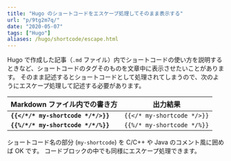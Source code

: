 ```yaml
---
title: "Hugo のショートコードをエスケープ処理してそのまま表示する"
url: "p/9tg2m7q/"
date: "2020-05-07"
tags: ["Hugo"]
aliases: /hugo/shortcode/escape.html
---
```


Hugo で作成した記事（`.md` ファイル）内でショートコードの使い方を説明するときなど、ショートコードのタグそのものを文章中に表示させたいことがあります。
そのまま記述するとショートコードとして処理されてしまうので、次のようにエスケープ処理して記述する必要があります。

| Markdown ファイル内での書き方 | 出力結果 |
| ---- | ---- |
| __`{{</*/* my-shortcode */*/>}}`__ | `{{</* my-shortcode */>}}` |
| __`{{%/*/* my-shortcode */*/%}}`__ | `{{%/* my-shortcode */%}}` |

ショートコード名の部分 (`my-shortcode`) を C/C++ や Java のコメント風に囲めば OK です。
コードブロックの中でも同様にエスケープ処理できます。

